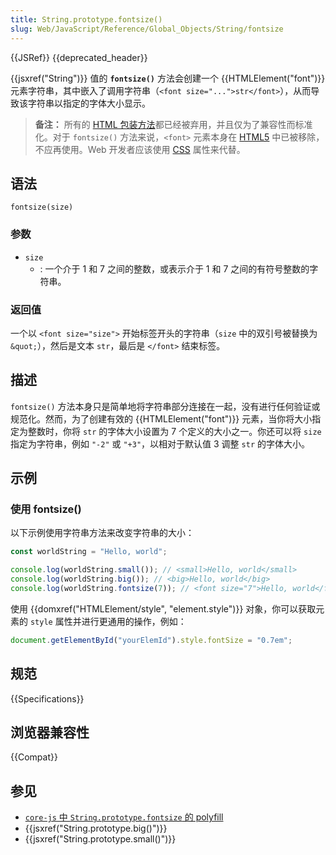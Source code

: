 ```yaml
---
title: String.prototype.fontsize()
slug: Web/JavaScript/Reference/Global_Objects/String/fontsize
---
```


{{JSRef}} {{deprecated_header}}

{{jsxref("String")}} 值的 **`fontsize()`** 方法会创建一个 {{HTMLElement("font")}} 元素字符串，其中嵌入了调用字符串（`<font size="...">str</font>`），从而导致该字符串以指定的字体大小显示。

> **备注：** 所有的 [HTML 包装方法](/zh-CN/docs/Web/JavaScript/Reference/Global_Objects/String#html_包装器方法)都已经被弃用，并且仅为了兼容性而标准化。对于 `fontsize()` 方法来说，`<font>` 元素本身在 [HTML5](/zh-CN/docs/Glossary/HTML5) 中已被移除，不应再使用。Web 开发者应该使用 [CSS](/zh-CN/docs/Web/CSS) 属性来代替。

## 语法

```js-nolint
fontsize(size)
```

### 参数

- `size`
  - : 一个介于 1 和 7 之间的整数，或表示介于 1 和 7 之间的有符号整数的字符串。

### 返回值

一个以 `<font size="size">` 开始标签开头的字符串（`size` 中的双引号被替换为 `&quot;`），然后是文本 `str`，最后是 `</font>` 结束标签。

## 描述

`fontsize()` 方法本身只是简单地将字符串部分连接在一起，没有进行任何验证或规范化。然而，为了创建有效的 {{HTMLElement("font")}} 元素，当你将大小指定为整数时，你将 `str` 的字体大小设置为 7 个定义的大小之一。你还可以将 `size` 指定为字符串，例如 `"-2"` 或 `"+3"`，以相对于默认值 3 调整 `str` 的字体大小。

## 示例

### 使用 fontsize()

以下示例使用字符串方法来改变字符串的大小：

```js
const worldString = "Hello, world";

console.log(worldString.small()); // <small>Hello, world</small>
console.log(worldString.big()); // <big>Hello, world</big>
console.log(worldString.fontsize(7)); // <font size="7">Hello, world</font>
```

使用 {{domxref("HTMLElement/style", "element.style")}} 对象，你可以获取元素的 `style` 属性并进行更通用的操作，例如：

```js
document.getElementById("yourElemId").style.fontSize = "0.7em";
```

## 规范

{{Specifications}}

## 浏览器兼容性

{{Compat}}

## 参见

- [`core-js` 中 `String.prototype.fontsize` 的 polyfill](https://github.com/zloirock/core-js#ecmascript-string-and-regexp)
- {{jsxref("String.prototype.big()")}}
- {{jsxref("String.prototype.small()")}}

